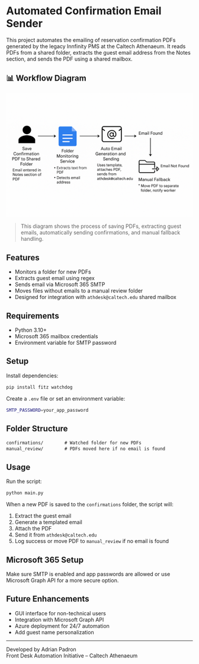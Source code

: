 # Automated Confirmation Email Sender

This project automates the emailing of reservation confirmation PDFs generated by the legacy Innfinity PMS at the Caltech Athenaeum. It reads PDFs from a shared folder, extracts the guest email address from the Notes section, and sends the PDF using a shared mailbox.

## 📊 Workflow Diagram

![Automated Workflow Diagram](./img/Project-Workflow.png)

> This diagram shows the process of saving PDFs, extracting guest emails, automatically sending confirmations, and manual fallback handling.

## Features
- Monitors a folder for new PDFs
- Extracts guest email using regex
- Sends email via Microsoft 365 SMTP
- Moves files without emails to a manual review folder
- Designed for integration with `athdesk@caltech.edu` shared mailbox

## Requirements
- Python 3.10+
- Microsoft 365 mailbox credentials
- Environment variable for SMTP password

## Setup

Install dependencies:

```bash
pip install fitz watchdog
```

Create a `.env` file or set an environment variable:

```bash
SMTP_PASSWORD=your_app_password
```

## Folder Structure

```plaintext
confirmations/        # Watched folder for new PDFs
manual_review/        # PDFs moved here if no email is found
```

## Usage

Run the script:

```bash
python main.py
```

When a new PDF is saved to the `confirmations` folder, the script will:
1. Extract the guest email
2. Generate a templated email
3. Attach the PDF
4. Send it from `athdesk@caltech.edu`
5. Log success or move PDF to `manual_review` if no email is found

## Microsoft 365 Setup

Make sure SMTP is enabled and app passwords are allowed or use Microsoft Graph API for a more secure option.

## Future Enhancements
- GUI interface for non-technical users
- Integration with Microsoft Graph API
- Azure deployment for 24/7 automation
- Add guest name personalization

---

Developed by Adrian Padron  
Front Desk Automation Initiative – Caltech Athenaeum
